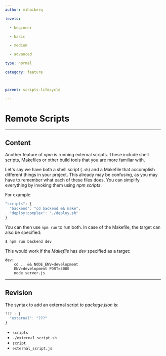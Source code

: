 ```yaml
---
author: mihaiberq

levels:

  - beginner

  - basic

  - medium

  - advanced

type: normal

category: feature



parent: scripts-lifecycle

---
```


# Remote Scripts

---
## Content

Another feature of *npm* is running external scripts. These include shell scripts, Makefiles or other build tools that you are more familiar with.

Let's say we have both a shell script (`.sh`) and a Makefile that accomplish different things in your project. This already may be confusing, as you may have to remember what each of these files does. You can simplify everything by invoking them using *npm scripts*.

For example:
```javascript
"scripts": {
  "backend": "cd backend && make",
  "deploy:complex": "./deploy.sh"
}
```
You can then use `npm run` to run both. In case of the Makefile, the target can also be specified:
```bash
$ npm run backend dev
```
This would work if the *Makefile* has *dev* specified as a target:
```text
dev:
	cd .. && NODE_ENV=development
    ENV=development PORT=3000
    node server.js
```

---
## Revision

The syntax to add an external script to *package.json* is:
```javascript
??? : {
  "external": "???"
}
```

* `scripts`
* `./external_script.sh`
* `script`
* `external_script.js`

